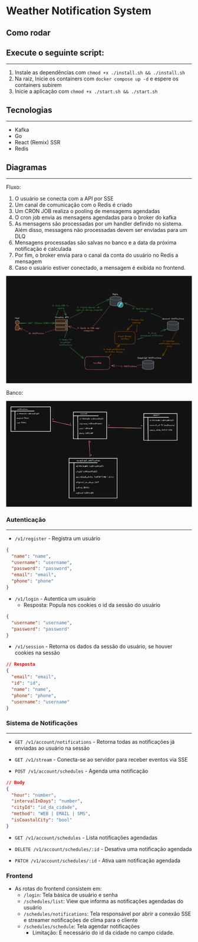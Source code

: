 # Weather Notification System

## Como rodar

## Execute o seguinte script:

---

1. Instale as dependências com `chmod +x ./install.sh && ./install.sh`
2. Na raiz, Inicie os containers com `docker compose up -d` e espere os containers subirem
3. Inicie a aplicação com `chmod +x ./start.sh && ./start.sh`

## Tecnologias

---

- Kafka
- Go
- React (Remix) SSR
- Redis

## Diagramas

---

Fluxo:

1. O usuário se conecta com a API por SSE
2. Um canal de comunicação com o Redis é criado
3. Um CRON JOB realiza o pooling de mensagems agendadas
4. O cron job envia as mensagens agendadas para o broker do kafka
5. As mensagens são processadas por um handler definido no sistema. Além disso, messagens não processadas devem ser enviadas para um DLQ
6. Mensagens processadas são salvas no banco e a data da próxima notificação é calculada
7. Por fim, o broker envia para o canal da conta do usuário no Redis a mensagem
8. Caso o usuário estiver conectado, a mensagem é exibida no frontend.

![alt text](diagram.png)

Banco:

![alt text](database.png)

### Autenticação

---

- `/v1/register` - Registra um usuário

```json
{
  "name": "name",
  "username": "username",
  "password": "password",
  "email": "email",
  "phone": "phone"
}
```

- `/v1/login` - Autentica um usuário
  - Resposta: Popula nos cookies o id da sessão do usuário

```json
{
  "username": "username",
  "password": "password"
}
```

- `/v1/session` - Retorna os dados da sessão do usuário, se houver cookies na sessão

```json
// Resposta
{
  "email": "email",
  "id": "id",
  "name": "name",
  "phone": "phone",
  "username": "username"
}
```

### Sistema de Notificações

---

- `GET /v1/account/notifications` - Retorna todas as notificações já enviadas ao usuário na sessão

- `GET /v1/stream` - Conecta-se ao servidor para receber eventos via SSE

- `POST /v1/account/schedules` - Agenda uma notificação

```json
// Body
{
  "hour": "number",
  "intervalInDays": "number",
  "cityId": "id_da_cidade",
  "method": "WEB | EMAIL | SMS",
  "isCoastalCity": "bool"
}
```

- `GET /v1/account/schedules` - Lista notificações agendadas

- `DELETE /v1/account/schedules/:id` - Desativa uma notificação agendada

- `PATCH /v1/account/schedules/:id` - Ativa uam notificação agendada

### Frontend

- As rotas do frontend consistem em:
  - `/login`: Tela básica de usuário e senha
  - `/schedules/list`: View que informa as notificações agendadas do usuário
  - `/schedules/notifications`: Tela responsável por abrir a conexão SSE e streamer notificações de clima para o cliente
  - `/schedules/schedule`: Tela agendar notificações
    - Limitação: É necessário do id da cidade no campo cidade.
